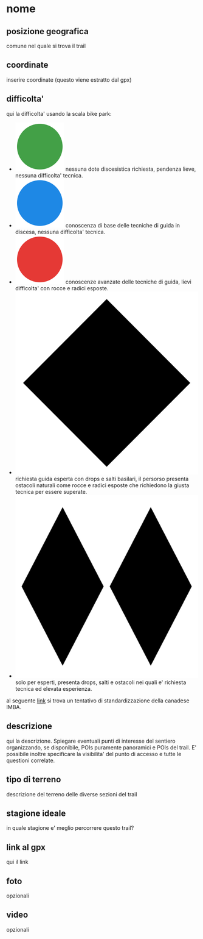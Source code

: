 # nome

## posizione geografica
comune nel quale si trova il trail

## coordinate
inserire coordinate (questo viene estratto dal gpx)

## difficolta'
qui la difficolta' usando la scala bike park:
* ![verde](/media/difficulty/green.svg "verde") nessuna dote discesistica richiesta, pendenza lieve, nessuna difficolta' tecnica.
* ![blu](/media/difficulty/blue.svg "blue") conoscenza di base delle tecniche di guida in discesa, nessuna difficolta' tecnica.
* ![rosso](/media/difficulty/red.svg "rosso") conoscenze avanzate delle tecniche di guida, lievi difficolta' con rocce e radici esposte.
* ![nero](/media/difficulty/black_diamond.svg "diamante nero") richiesta guida esperta con drops e salti basilari, il persorso presenta ostacoli naturali come rocce e radici esposte che richiedono la giusta tecnica per essere superate.
* ![doppio_nero](/media/difficulty/double_black_diamond.svg "doppio diamante nero") solo per esperti, presenta drops, salti e ostacoli nei quali e' richiesta tecnica ed elevata esperienza.

al seguente [link](https://www.imba.com/sites/default/files/content/resources/2018-10/IMBATrailDifficultRatingSystem.jpg) si trova un tentativo di standardizzazione della canadese IMBA.

## descrizione
qui la descrizione. Spiegare eventuali punti di interesse del sentiero organizzando, se disponibile, POIs puramente panoramici e POIs del trail.
E' possibile inoltre specificare la visibilita' del punto di accesso e tutte le questioni correlate.

## tipo di terreno
descrizione del terreno delle diverse sezioni del trail

## stagione ideale
in quale stagione e' meglio percorrere questo trail?

## link al gpx
qui il link

## foto
opzionali

## video
opzionali